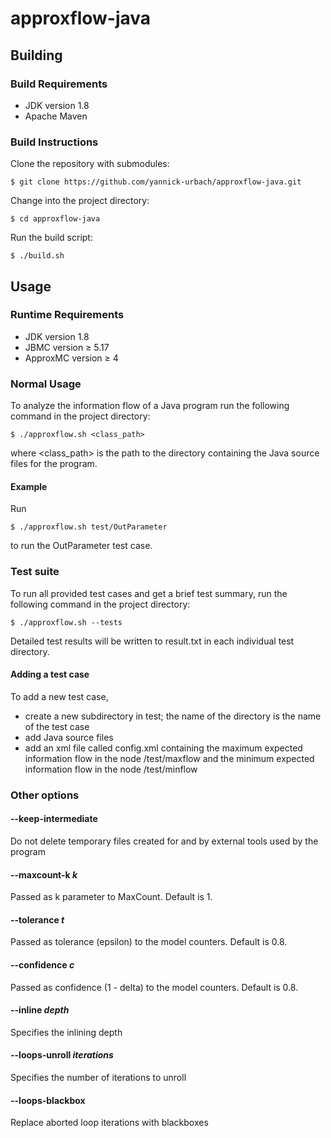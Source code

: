 # approxflow-java

## Building

### Build Requirements
- JDK version 1.8
- Apache Maven

### Build Instructions
Clone the repository with submodules:

    $ git clone https://github.com/yannick-urbach/approxflow-java.git

Change into the project directory:

    $ cd approxflow-java

Run the build script:

    $ ./build.sh

## Usage

### Runtime Requirements
- JDK version 1.8
- JBMC version &ge; 5.17
- ApproxMC version &ge; 4

### Normal Usage
To analyze the information flow of a Java program run the following command in
the project directory:

    $ ./approxflow.sh <class_path>
    
where <class_path> is the path to the directory containing the Java source files
for the program.

#### Example
Run

    $ ./approxflow.sh test/OutParameter
    
to run the OutParameter test case.

### Test suite
To run all provided test cases and get a brief test summary, run the following
command in the project directory:

    $ ./approxflow.sh --tests
    
Detailed test results will be written to result.txt in each individual test
directory.

#### Adding a test case
To add a new test case,
-   create a new subdirectory in test; the name of the directory is the name of
    the test case
-   add Java source files
-   add an xml file called config.xml containing the maximum expected
    information flow in the node /test/maxflow and the minimum expected
    information flow in the node /test/minflow

### Other options
#### --keep-intermediate
Do not delete temporary files created for and by external tools used by the
program

#### --maxcount-k *k*
Passed as k parameter to MaxCount. Default is 1.

#### --tolerance *t*
Passed as tolerance (epsilon) to the model counters. Default is 0.8.

#### --confidence *c*
Passed as confidence (1 - delta) to the model counters. Default is 0.8.

#### --inline *depth*
Specifies the inlining depth

#### --loops-unroll *iterations*
Specifies the number of iterations to unroll

#### --loops-blackbox
Replace aborted loop iterations with blackboxes